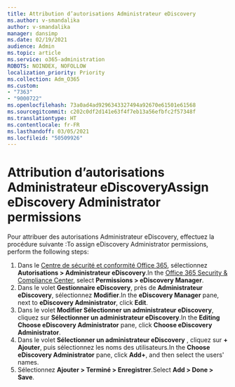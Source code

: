 ```yaml
---
title: Attribution d’autorisations Administrateur eDiscovery
ms.author: v-smandalika
author: v-smandalika
manager: dansimp
ms.date: 02/19/2021
audience: Admin
ms.topic: article
ms.service: o365-administration
ROBOTS: NOINDEX, NOFOLLOW
localization_priority: Priority
ms.collection: Adm_O365
ms.custom:
- "7363"
- "9000722"
ms.openlocfilehash: 73a0ad4ad9296343327494a92670e61501e61568
ms.sourcegitcommit: c202c0df2d141e63f4f7eb13a56efbfc2f57348f
ms.translationtype: HT
ms.contentlocale: fr-FR
ms.lasthandoff: 03/05/2021
ms.locfileid: "50509926"
---
```

# <a name="assign-ediscovery-administrator-permissions"></a><span data-ttu-id="1a651-102">Attribution d’autorisations Administrateur eDiscovery</span><span class="sxs-lookup"><span data-stu-id="1a651-102">Assign eDiscovery Administrator permissions</span></span>

<span data-ttu-id="1a651-103">Pour attribuer des autorisations Administrateur eDiscovery, effectuez la procédure suivante :</span><span class="sxs-lookup"><span data-stu-id="1a651-103">To assign eDiscovery Administrator permissions, perform the following steps:</span></span>

1. <span data-ttu-id="1a651-104">Dans le [Centre de sécurité et conformité Office 365](https://sip.protection.office.com/), sélectionnez **Autorisations > Administrateur eDiscovery**.</span><span class="sxs-lookup"><span data-stu-id="1a651-104">In the [Office 365 Security & Compliance Center](https://sip.protection.office.com/), select **Permissions > eDiscovery Manager**.</span></span>
2. <span data-ttu-id="1a651-105">Dans le volet **Gestionnaire eDiscovery**, près de **Administrateur eDiscovery**, sélectionnez **Modifier**.</span><span class="sxs-lookup"><span data-stu-id="1a651-105">In the **eDiscovery Manager** pane, next to **eDiscovery Administrator**, click **Edit**.</span></span>
3. <span data-ttu-id="1a651-106">Dans le volet **Modifier Sélectionner un administrateur eDiscovery**, cliquez sur **Sélectionner un administrateur eDiscovery**.</span><span class="sxs-lookup"><span data-stu-id="1a651-106">In the **Editing Choose eDiscovery Administrator** pane, click **Choose eDiscovery Administrator**.</span></span>
4. <span data-ttu-id="1a651-107">Dans le volet **Sélectionner un administrateur eDiscovery** , cliquez sur **+ Ajouter**, puis sélectionnez les noms des utilisateurs.</span><span class="sxs-lookup"><span data-stu-id="1a651-107">In the **Choose eDiscovery Administrator** pane, click **Add+**, and then select the users' names.</span></span>
5. <span data-ttu-id="1a651-108">Sélectionnez **Ajouter > Terminé > Enregistrer**.</span><span class="sxs-lookup"><span data-stu-id="1a651-108">Select **Add > Done > Save**.</span></span>